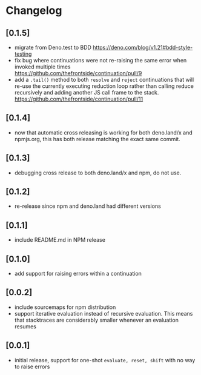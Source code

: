 # Changelog

## \[0.1.5]

- migrate from Deno.test to BDD https://deno.com/blog/v1.21#bdd-style-testing
- fix bug where continuations were not re-raising the same error when invoked
  multiple times https://github.com/thefrontside/continuation/pull/9
- add a `.tail()` method to both `resolve` and `reject` continuations that will
  re-use the currently executing reduction loop rather than calling reduce
  recursively and adding another JS call frame to the stack.
  https://github.com/thefrontside/continuation/pull/11

## \[0.1.4]

- now that automatic cross releasing is working for both deno.land/x and
  npmjs.org, this has both release matching the exact same commit.

## \[0.1.3]

- debugging cross release to both deno.land/x and npm, do not use.

## \[0.1.2]

- re-release since npm and deno.land had different versions

## \[0.1.1]

- include README.md in NPM release

## \[0.1.0]

- add support for raising errors within a continuation

## \[0.0.2]

- include sourcemaps for npm distribution
- support iterative evaluation instead of recursive evaluation. This means that
  stacktraces are considerably smaller whenever an evaluation resumes

## \[0.0.1]

- initial release, support for one-shot `evaluate, reset, shift` with no way to
  raise errors
